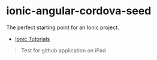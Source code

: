 ionic-angular-cordova-seed
==========================

The perfect starting point for an Ionic project.

- [Ionic Tutorials](http://ionicframework.com/tutorials/)

> Test for github application on iPad